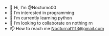 - 👋 Hi, I’m @Nocturno00
- 👀 I’m interested in programming
- 🌱 I’m currently learning python
- 💞️ I’m looking to collaborate on nothing rn
- 📫 How to reach me Nocturnal1113@gmail.com
